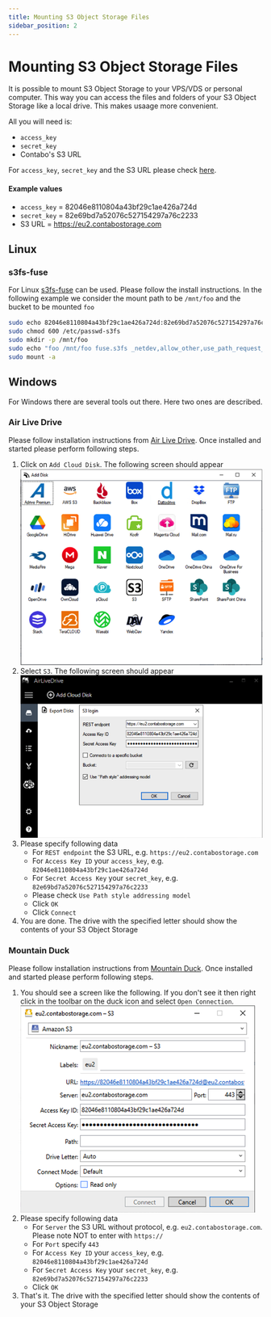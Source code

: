 ```yaml
---
title: Mounting S3 Object Storage Files
sidebar_position: 2
---
```


# Mounting S3 Object Storage Files

It is possible to mount S3 Object Storage to your VPS/VDS or personal computer. This way you can access the files and folders of your S3 Object Storage like a local drive. This makes usaage more convenient.

All you will need is:

* `access_key`
* `secret_key`
* Contabo's S3 URL

For `access_key`, `secret_key` and the S3 URL please check [here](/docs/products/Object-Storage/s3-connection-settings).

#### Example values

* `access_key` = 82046e8110804a43bf29c1ae426a724d
* `secret_key` = 82e69bd7a52076c527154297a76c2233
* S3 URL = https://eu2.contabostorage.com


## Linux

### s3fs-fuse

For Linux [s3fs-fuse](https://github.com/s3fs-fuse/s3fs-fuse) can be used. Please follow the install instructions. In the following example we consider the mount path to be `/mnt/foo` and the bucket to be mounted `foo`

```bash
sudo echo 82046e8110804a43bf29c1ae426a724d:82e69bd7a52076c527154297a76c2233 > /etc/passwd-s3fs
sudo chmod 600 /etc/passwd-s3fs
sudo mkdir -p /mnt/foo
sudo echo "foo /mnt/foo fuse.s3fs _netdev,allow_other,use_path_request_style,url=https://eu2.contabostorage.com 0 0" >> /etc/fstab
sudo mount -a
```

## Windows

For Windows there are several tools out there. Here two ones are described.

### Air Live Drive

Please follow installation instructions from [Air Live Drive](https://www.airlivedrive.com/en/). Once installed and started please perform following steps.

1. Click on `Add Cloud Disk`. The following screen should appear ![AirLiveDrive-Add](/img/products/object-storage/howto/mount/airlivedrive-add.png)
2. Select `S3`. The following screen should appear ![AirLiveDrive-Add](/img/products/object-storage/howto/mount/airlivedrive-config.png)
3. Please specify following data
   * For `REST endpoint` the S3 URL, e.g. `https://eu2.contabostorage.com`
   * For `Access Key ID` your `access_key`, e.g. `82046e8110804a43bf29c1ae426a724d`
   * For `Secret Access Key` your `secret_key`, e.g. `82e69bd7a52076c527154297a76c2233`
   * Please check `Use Path style addressing model`
   * Click `OK`
   * Click `Connect`
4. You are done. The drive with the specified letter should show the contents of your S3 Object Storage

### Mountain Duck

Please follow installation instructions from [Mountain Duck](https://mountainduck.io/). Once installed and started please perform following steps.

1. You should see a screen like the following. If you don't see it then right click in the toolbar on the duck icon and select `Open Connection`. ![AirLiveDrive-Add](/img/products/object-storage/howto/mount/mountainduck.png)
2. Please specify following data
   * For `Server` the S3 URL without protocol, e.g. `eu2.contabostorage.com`. Please note NOT to enter with `https://`
   * For `Port` specify `443`
   * For `Access Key ID` your `access_key`, e.g. `82046e8110804a43bf29c1ae426a724d`
   * For `Secret Access Key` your `secret_key`, e.g. `82e69bd7a52076c527154297a76c2233`
   * Click `OK`
3. That's it. The drive with the specified letter should show the contents of your S3 Object Storage
